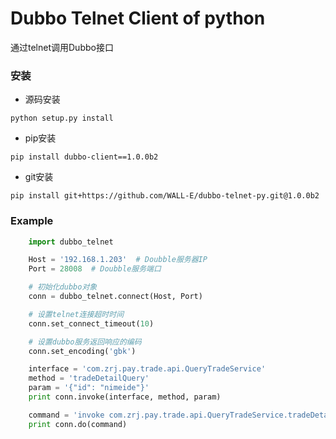 Dubbo Telnet Client of python
=====================================  
通过telnet调用Dubbo接口


### 安装

*  源码安装 

```shell
python setup.py install
```

*  pip安装 

```shell
pip install dubbo-client==1.0.0b2
```

*  git安装  

```shell
pip install git+https://github.com/WALL-E/dubbo-telnet-py.git@1.0.0b2
```

### Example

```python
    import dubbo_telnet

    Host = '192.168.1.203'  # Doubble服务器IP
    Port = 28008  # Doubble服务端口

    # 初始化dubbo对象
    conn = dubbo_telnet.connect(Host, Port)

    # 设置telnet连接超时时间
    conn.set_connect_timeout(10)

    # 设置dubbo服务返回响应的编码
    conn.set_encoding('gbk')

    interface = 'com.zrj.pay.trade.api.QueryTradeService'
    method = 'tradeDetailQuery'
    param = '{"id": "nimeide"}'
    print conn.invoke(interface, method, param)

    command = 'invoke com.zrj.pay.trade.api.QueryTradeService.tradeDetailQuery({"id":"nimeide"})'
    print conn.do(command)
```

